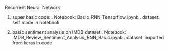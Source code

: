 Recurrent Neural Network
1. super basic code:
   . Notebook: Basic_RNN_Tensorflow.ipynb
   . dataset: self made in notebook
   
3. basic sentiment analysis on IMDB dataset
   . Notebook: IMDB_Review_Sentiment_Analysis_RNN_Basic.ipynb
   . dataset: imported from keras in code
